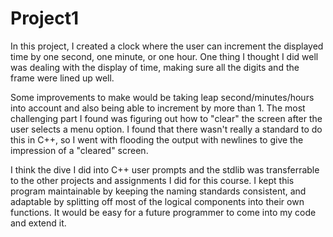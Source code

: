 # Project1

In this project, I created a clock where the user can increment the displayed time by one second, one minute, or one hour. One thing I thought I did well was dealing with the display of time, making sure all the digits and the frame were lined up well.  


Some improvements to make would be taking leap second/minutes/hours into account and also being able to increment by more than 1. The most challenging part I found was figuring out how to "clear" the screen after the user selects a menu option. I found that there wasn't really a standard to do this in C++, so I went with flooding the output with newlines to give the impression of a "cleared" screen.  


I think the dive I did into C++ user prompts and the stdlib was transferrable to the other projects and assignments I did for this course. I kept this program maintainable by keeping the naming standards consistent, and adaptable by splitting off most of the logical components into their own functions. It would be easy for a future programmer to come into my code and extend it.
